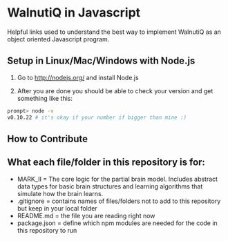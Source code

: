 # WalnutiQ in Javascript

Helpful links used to understand the best way to implement
WalnutiQ as an object oriented Javascript program.

## Setup in Linux/Mac/Windows with Node.js

1. Go to http://nodejs.org/ and install Node.js

2. After you are done you should be able to check your
version and get something like this:

```sh
prompt> node -v
v0.10.22 # it's okay if your number if bigger than mine :)
```

## How to Contribute

## What each file/folder in this repository is for:

- MARK_II = The core logic for the partial brain model. 
            Includes abstract data types for basic brain 
            structures and learning algorithms that simulate how the brain learns.
- .gitignore = contains names of files/folders not to add to this
               repository but keep in your local folder
- README.md = the file you are reading right now
- package.json = define which npm modules are needed for the code 
                 in this repository to run
